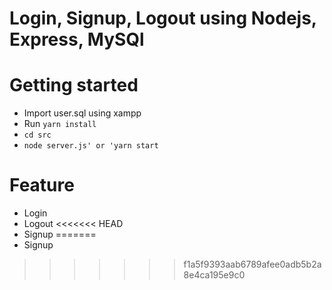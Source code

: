 # Login, Signup, Logout using Nodejs, Express, MySQl

# Getting started
- Import user.sql using xampp
- Run `yarn install`
- `cd src`
- `node server.js' or 'yarn start`

# Feature
- Login
- Logout
<<<<<<< HEAD
- Signup
=======
- Signup
>>>>>>> f1a5f9393aab6789afee0adb5b2a8e4ca195e9c0
